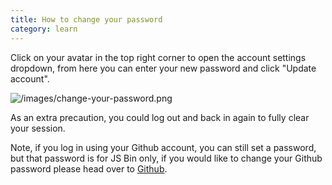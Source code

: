 ```yaml
---
title: How to change your password
category: learn
---
```



Click on your avatar in the top right corner to open the account settings dropdown, from here you can enter your new password and click "Update account".

![/images/change-your-password.png](/images/change-your-password.png)

As an extra precaution, you could log out and back in again to fully clear your session.

Note, if you log in using your Github account, you can still set a password, but that password is for JS Bin only, if you would like to change your Github password please head over to [Github](https://github.com).
